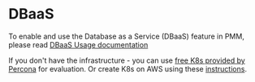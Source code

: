 # DBaaS

To enable and use the Database as a Service (DBaaS) feature in PMM, please read [DBaaS Usage documentation](../../using/dbaas.html) 

If you don't have the infrastructure  - you can use [free K8s provided by Percona](https://www.percona.com/blog/private-dbaas-with-free-kubernetes-cluster/) for evaluation. 
Or create K8s on AWS using these [instructions](https://www.percona.com/blog/dbaas-kubernetes-in-under-20-min/). 


